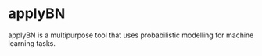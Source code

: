# applyBN

applyBN is a multipurpose tool that uses probabilistic modelling for machine learning tasks.
